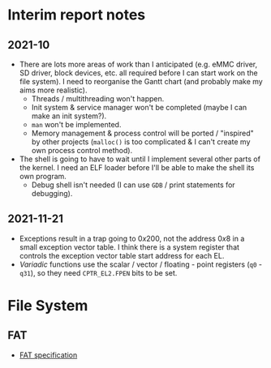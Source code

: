 # Interim report notes

## 2021-10

* There are lots more areas of work than I anticipated (e.g. eMMC driver,
  SD driver, block devices, etc. all required before I can start work on the
  file system). I need to reorganise the Gantt chart (and probably make my
  aims more realistic).
  * Threads / multithreading won't happen.
  * Init system & service manager won't be completed (maybe I can make an init
    system?).
  * `man` won't be implemented.
  * Memory management & process control will be ported / "inspired" by other
    projects (`malloc()` is too complicated & I can't create my own process
    control method).
* The shell is going to have to wait until I implement several other parts of
  the kernel. I need an ELF loader before I'll be able to make the shell its
  own program.
  * Debug shell isn't needed (I can use `GDB` / print statements for
    debugging).

## 2021-11-21

* Exceptions result in a trap going to $0x200$, not the address $0x8$ in a
  small exception vector table. I think there is a system register that
  controls the exception vector table start address for each EL.
* *Variadic* functions use the scalar / vector / floating - point registers
  (`q0` - `q31`), so they need `CPTR_EL2.FPEN` bits to be set.

# File System

## FAT

* [FAT specification](https://wiki.osdev.org/FAT)
